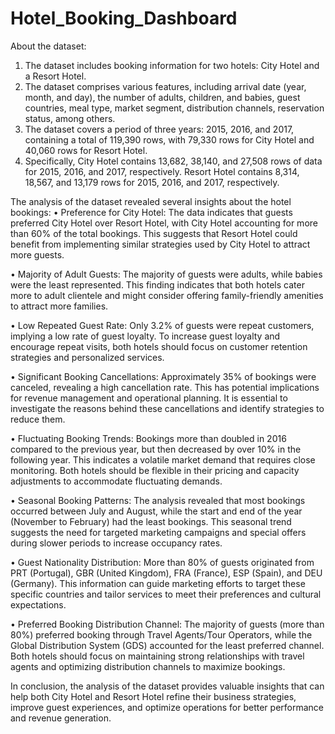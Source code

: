 # Hotel_Booking_Dashboard

About the dataset:
1. The dataset includes booking information for two hotels: City Hotel and a Resort Hotel.
2. The dataset comprises various features, including arrival date (year, month, and day), the number of adults, children, and babies, guest countries, meal type, market segment, distribution channels, reservation status, among others.
3. The dataset covers a period of three years: 2015, 2016, and 2017, containing a total of 119,390 rows, with 79,330 rows for City Hotel and 40,060 rows for Resort Hotel.
4. Specifically, City Hotel contains 13,682, 38,140, and 27,508 rows of data for 2015, 2016, and 2017, respectively. Resort Hotel contains 8,314, 18,567, and 13,179 rows for 2015, 2016, and 2017, respectively.

The analysis of the dataset revealed several insights about the hotel bookings:
• Preference for City Hotel: The data indicates that guests preferred City Hotel over Resort Hotel, with City Hotel accounting for more than 60% of the total bookings. This suggests that Resort Hotel could benefit from implementing similar strategies used by City Hotel to attract more guests.

• Majority of Adult Guests: The majority of guests were adults, while babies were the least represented. This finding indicates that both hotels cater more to adult clientele and might consider offering family-friendly amenities to attract more families.

• Low Repeated Guest Rate: Only 3.2% of guests were repeat customers, implying a low rate of guest loyalty. To increase guest loyalty and encourage repeat visits, both hotels should focus on customer retention strategies and personalized services.

• Significant Booking Cancellations: Approximately 35% of bookings were canceled, revealing a high cancellation rate. This has potential implications for revenue management and operational planning. It is essential to investigate the reasons behind these cancellations and identify strategies to reduce them.

• Fluctuating Booking Trends: Bookings more than doubled in 2016 compared to the previous year, but then decreased by over 10% in the following year. This indicates a volatile market demand that requires close monitoring. Both hotels should be flexible in their pricing and capacity adjustments to accommodate fluctuating demands.

• Seasonal Booking Patterns: The analysis revealed that most bookings occurred between July and August, while the start and end of the year (November to February) had the least bookings. This seasonal trend suggests the need for targeted marketing campaigns and special offers during slower periods to increase occupancy rates.

• Guest Nationality Distribution: More than 80% of guests originated from PRT (Portugal), GBR (United Kingdom), FRA (France), ESP (Spain), and DEU (Germany). This information can guide marketing efforts to target these specific countries and tailor services to meet their preferences and cultural expectations.

• Preferred Booking Distribution Channel: The majority of guests (more than 80%) preferred booking through Travel Agents/Tour Operators, while the Global Distribution System (GDS) accounted for the least preferred channel. Both hotels should focus on maintaining strong relationships with travel agents and optimizing distribution channels to maximize bookings.

In conclusion, the analysis of the dataset provides valuable insights that can help both City Hotel and Resort Hotel refine their business strategies, improve guest experiences, and optimize operations for better performance and revenue generation.
